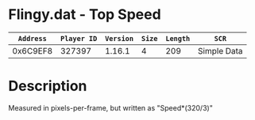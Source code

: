 # Flingy.dat - Top Speed

| `Address` | `Player ID` | `Version` | `Size` | `Length` | `SCR` |
| ---------- | ----------- | --------- | ------ | -------- | ---- |
| 0x6C9EF8 | 327397 | 1.16.1 | 4 | 209 | Simple Data |

# Description

Measured in pixels-per-frame, but written as "Speed*(320/3)"